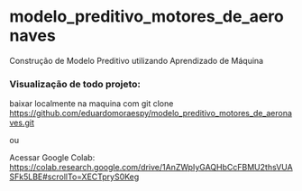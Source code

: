 # modelo_preditivo_motores_de_aeronaves

Construção de Modelo Preditivo utilizando Aprendizado de Máquina


### Visualização de todo projeto:
  
  baixar localmente na maquina com git clone https://github.com/eduardomoraespy/modelo_preditivo_motores_de_aeronaves.git
  
  ou
  
  Acessar Google Colab: https://colab.research.google.com/drive/1AnZWpIyGAQHbCcFBMU2thsVUASFk5LBE#scrollTo=XECTpryS0Keg
